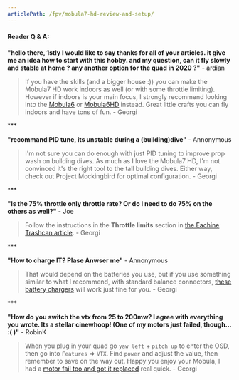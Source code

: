 ```yaml
---
articlePath: /fpv/mobula7-hd-review-and-setup/
---
```


#### Reader Q & A:

**"hello there, 1stly I would like to say thanks for all of your articles. it give me an idea how to start with this hobby. and my question, can it fly slowly and stable at home ? any another option for the quad in 2020 ?"** - ardian

> If you have the skills (and a bigger house :)) you can make the Mobula7 HD work indoors as well (or with some throttle limiting). However if indoors is your main focus, I strongly recommend looking into the [Mobula6](/fpv/mobula6-48khz-jesc-complete-setup-review/) or [Mobula6HD](https://bit.ly/mobula6-hd) instead. Great little crafts you can fly indoors and have tons of fun. - Georgi

\*\*\*

**"recommand PID tune, its unstable during a (building)dive"** - Annonymous

> I'm not sure you can do enough with just PID tuning to improve prop wash on building dives. As much as I love the Mobula7 HD, I'm not convinced it's the right tool to the tall building dives. Either way, check out Project Mockingbird for optimal configuration. - Georgi

\*\*\*

**"Is the 75% throttle only throttle rate? Or do I need to do 75% on the others as well?"** - Joe

> Follow the instructions in the **Throttle limits** section in [the Eachine Trashcan article](/fpv/unbox-review-setup-eachine-trashcan/#throttle-limits). - Georgi

\*\*\*

**"How to charge IT? Plase Anwser me"** - Annonymous

> That would depend on the batteries you use, but if you use something similar to what I recommend, with standard balance connectors, [these battery chargers](/fpv/gear-2019/#chargers) will work just fine for you. - Georgi

\*\*\*

**"How do you switch the vtx from 25 to 200mw? I agree with everything you wrote. Its a stellar cinewhoop! (One of my motors just failed, though... :( )"** - RobinK

> When you plug in your quad go `yaw left` + `pitch up` to enter the OSD, then go into `Features` => `VTX`. Find `power` and adjust the value, then remember to save on the way out. Happy you enjoy your Mobula, I had a [motor fail too and got it replaced](/fpv/how-to-change-mobula7-hd-motor/) real quick. - Georgi
